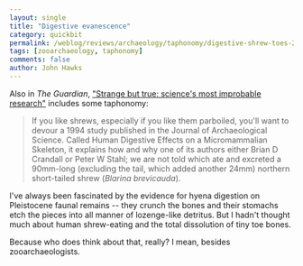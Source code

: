 ```yaml
---
layout: single 
title: "Digestive evanescence" 
category: quickbit
permalink: /weblog/reviews/archaeology/taphonomy/digestive-shrew-toes-2012.html
tags: [zooarchaeology, taphonomy] 
comments: false 
author: John Hawks 
---
```


Also in <em>The Guardian</em>, <a href="http://www.guardian.co.uk/science/2012/aug/19/most-improbable-scientific-research-abrahams">"Strange but true: science's most improbable research"</a> includes some taphonomy:

<blockquote>If you like shrews, especially if you like them parboiled, you'll want to devour a 1994 study published in the Journal of Archaeological Science. Called Human Digestive Effects on a Micromammalian Skeleton, it explains how and why one of its authors  either Brian D Crandall or Peter W Stahl; we are not told which  ate and excreted a 90mm-long (excluding the tail, which added another 24mm) northern short-tailed shrew (<em>Blarina brevicauda</em>).</blockquote>

I've always been fascinated by the evidence for hyena digestion on Pleistocene faunal remains -- they crunch the bones and their stomachs etch the pieces into all manner of lozenge-like detritus. But I hadn't thought much about human shrew-eating and the total dissolution of tiny toe bones. 

Because who does think about that, really? I mean, besides zooarchaeologists. 



